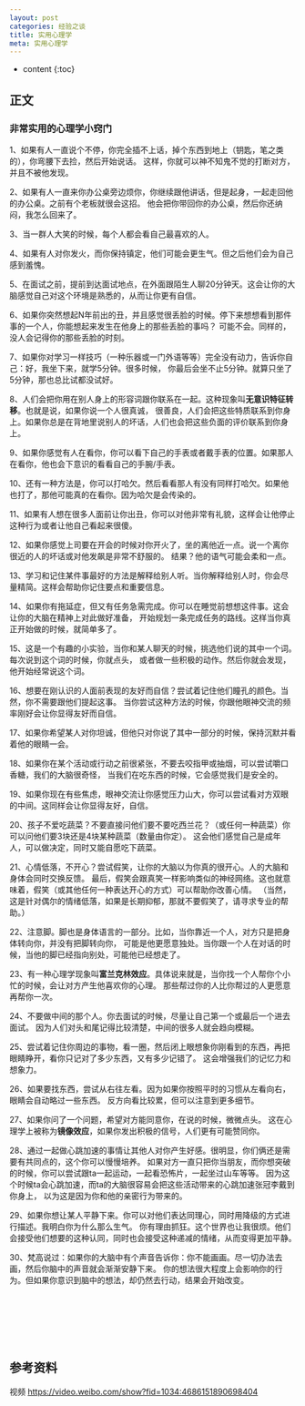 ```yaml
---
layout: post
categories: 经验之谈
title: 实用心理学
meta: 实用心理学
---
```

* content
{:toc}

## 正文

### 非常实用的心理学小窍门

1、如果有人一直说个不停，你完全插不上话，掉个东西到地上（钥匙，笔之类的），你弯腰下去捡，然后开始说话。
这样，你就可以神不知鬼不觉的打断对方，并且不被他发现。

2、如果有人一直来你办公桌旁边烦你，你继续跟他讲话，但是起身，一起走回他的办公桌。之前有个老板就很会这招。
他会把你带回你的办公桌，然后你还纳闷，我怎么回来了。

3、当一群人大笑的时候，每个人都会看自己最喜欢的人。

4、如果有人对你发火，而你保持镇定，他们可能会更生气。但之后他们会为自己感到羞愧。

5、在面试之前，提前到达面试地点，在外面跟陌生人聊20分钟天。这会让你的大脑感觉自己对这个环境是熟悉的，从而让你更有自信。

6、如果你突然想起N年前出的丑，并且感觉很丢脸的时候。停下来想想看到那件事的一个人，你能想起来发生在他身上的那些丢脸的事吗？
可能不会。同样的，没人会记得你的那些丢脸的时刻。

7、如果你对学习一样技巧（一种乐器或一门外语等等）完全没有动力，告诉你自己：好，我坐下来，就学5分钟。很多时候，
你最后会坐不止5分钟。就算只坐了5分钟，那也总比试都没试好。

8、人们会把你用在别人身上的形容词跟你联系在一起。这种现象叫**无意识特征转移**。也就是说，如果你说一个人很真诚，
很善良，人们会把这些特质联系到你身上。如果你总是在背地里说别人的坏话，人们也会把这些负面的评价联系到你身上。

9、如果你感觉有人在看你，你可以看下自己的手表或者戴手表的位置。如果那人在看你，他也会下意识的看看自己的手腕/手表。

10、还有一种方法是，你可以打哈欠。然后看看那人有没有同样打哈欠。如果他也打了，那他可能真的在看你。因为哈欠是会传染的。

11、如果有人想在很多人面前让你出丑，你可以对他非常有礼貌，这样会让他停止这种行为或者让他自己看起来很傻。

12、如果你感觉上司要在开会的时候对你开火了，坐的离他近一点。说一个离你很近的人的坏话或对他发飙是非常不舒服的。
结果？他的语气可能会柔和一点。

13、学习和记住某件事最好的方法是解释给别人听。当你解释给别人时，你会尽量精简。这样会帮助你记住要点和重要信息。

14、如果你有拖延症，但又有任务急需完成。你可以在睡觉前想想这件事。这会让你的大脑在精神上对此做好准备，
开始规划一条完成任务的路线。这样当你真正开始做的时候，就简单多了。

15、这是一个有趣的小实验，当你和某人聊天的时候，挑选他们说的其中一个词。每次说到这个词的时候，你就点头，
或者做一些积极的动作。然后你就会发现，他开始经常说这个词。

16、想要在刚认识的人面前表现的友好而自信？尝试着记住他们瞳孔的颜色。当然，你不需要跟他们提起这事。
当你尝试这种方法的时候，你跟他眼神交流的频率刚好会让你显得友好而自信。

17、如果你希望某人对你坦诚，但他只对你说了其中一部分的时候，保持沉默并看着他的眼睛一会。

18、如果你在某个活动或行动之前很紧张，不要去咬指甲或抽烟，可以尝试嚼口香糖，我们的大脑很奇怪，
当我们在吃东西的时候，它会感觉我们是安全的。

19、如果你现在有些焦虑，眼神交流让你感觉压力山大，你可以尝试看对方双眼的中间。这同样会让你显得友好，自信。

20、孩子不爱吃蔬菜？不要直接问他们要不要吃西兰花？（或任何一种蔬菜）你可以问他们要3块还是4块某种蔬菜（数量由你定）。
这会他们感觉自己是成年人，可以做决定，同时又能自愿吃下蔬菜。

21、心情低落，不开心？尝试假笑，让你的大脑以为你真的很开心。人的大脑和身体会同时交换反馈。
最后，假笑会跟真笑一样影响类似的神经网络。这也就意味着，假笑（或其他任何一种表达开心的方式）可以帮助你改善心情。
（当然，这是针对偶尔的情绪低落，如果是长期抑郁，那就不要假笑了，请寻求专业的帮助。）

22、注意脚。脚也是身体语言的一部分。比如，当你靠近一个人，对方只是把身体转向你，并没有把脚转向你，
可能是他更愿意独处。当你跟一个人在对话的时候，当他的脚已经指向别处，可能他已经想走了。

23、有一种心理学现象叫**富兰克林效应**。具体说来就是，当你找一个人帮你个小忙的时候，会让对方产生他喜欢你的心理。
那些帮过你的人比你帮过的人更愿意再帮你一次。

24、不要做中间的那个人。你去面试的时候，尽量让自己第一个或最后一个进去面试。
因为人们对头和尾记得比较清楚，中间的很多人就会趋向模糊。

25、尝试着记住你周边的事物，看一圈，然后闭上眼想象你刚看到的东西，再把眼睛睁开，看你只记对了多少东西，又有多少记错了。
这会增强我们的记忆力和想象力。

26、如果要找东西，尝试从右往左看。因为如果你按照平时的习惯从左看向右，眼睛会自动略过一些东西。
反方向看比较累，但可以注意到更多细节。

27、如果你问了一个问题，希望对方能同意你，在说的时候，微微点头。
这在心理学上被称为**镜像效应**，如果你发出积极的信号，人们更有可能赞同你。

28、通过一起做心跳加速的事情让其他人对你产生好感。很明显，你们俩还是需要有共同点的，这个你可以慢慢培养。
如果对方一直只把你当朋友，而你想突破的时候，你可以尝试跟ta一起运动，一起看恐怖片，一起坐过山车等等。
因为这个时候ta会心跳加速，而ta的大脑很容易会把这些活动带来的心跳加速张冠李戴到你身上，
以为这是因为你和他的亲密行为带来的。

29、如果你想让某人平静下来。你可以对他们表达同理心，同时用降级的方式进行描述。我明白你为什么那么生气。
你有理由抓狂。这个世界也让我很烦。他们会接受他们想要的这种认同，同时也会接受这种递减的情绪，从而变得更加平静。

30、梵高说过：如果你的大脑中有个声音告诉你：你不能画画。尽一切办法去画，然后你脑中的声音就会渐渐安静下来。
你的想法很大程度上会影响你的行为。但如果你意识到脑中的想法，却仍然去行动，结果会开始改变。 




<br/><br/><br/><br/><br/>
## 参考资料

视频 <https://video.weibo.com/show?fid=1034:4686151890698404>



